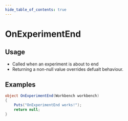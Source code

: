 ```yaml
---
hide_table_of_contents: true
---
```


# OnExperimentEnd

## Usage

* Called when an experiment is about to end
* Returning a non-null value overrides defualt behaviour.

## Examples

```csharp title=""
object OnExperimentEnd(Workbench workbench)
{
    Puts("OnExperimentEnd works!");
    return null;
}
```
